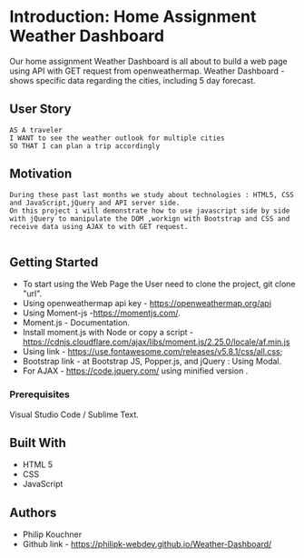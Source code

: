 # Introduction: Home Assignment Weather Dashboard

Our home assignment Weather Dashboard is all about to build a web page using API with GET request from openweathermap.
Weather Dashboard - shows specific data regarding the cities, including 5 day forecast.


## User Story

```
AS A traveler
I WANT to see the weather outlook for multiple cities
SO THAT I can plan a trip accordingly
```

## Motivation

```
During these past last months we study about technologies : HTML5, CSS and JavaScript,jQuery and API server side.
On this project i will demonstrate how to use javascript side by side with jQuery to manipulate the DOM ,workign with Bootstrap and CSS and receive data using AJAX to with GET request.


```
## Getting Started

* To start using the Web Page the User need to clone the project,
git clone "url".
* Using openweathermap api key - https://openweathermap.org/api
*  Using Moment-js -https://momentjs.com/.
* Moment.js - Documentation.
* Install moment.js with Node or copy a script - https://cdnjs.cloudflare.com/ajax/libs/moment.js/2.25.0/locale/af.min.js
* Using link - https://use.fontawesome.com/releases/v5.8.1/css/all.css;
* Bootstrap link - at Bootstrap  JS, Popper.js, and jQuery : Using Modal.
* For AJAX - https://code.jquery.com/ using minified version .

### Prerequisites

Visual Studio Code / Sublime Text.

## Built With

- HTML 5 
- CSS
- JavaScript

## Authors

- Philip Kouchner
- Github link -  https://philipk-webdev.github.io/Weather-Dashboard/